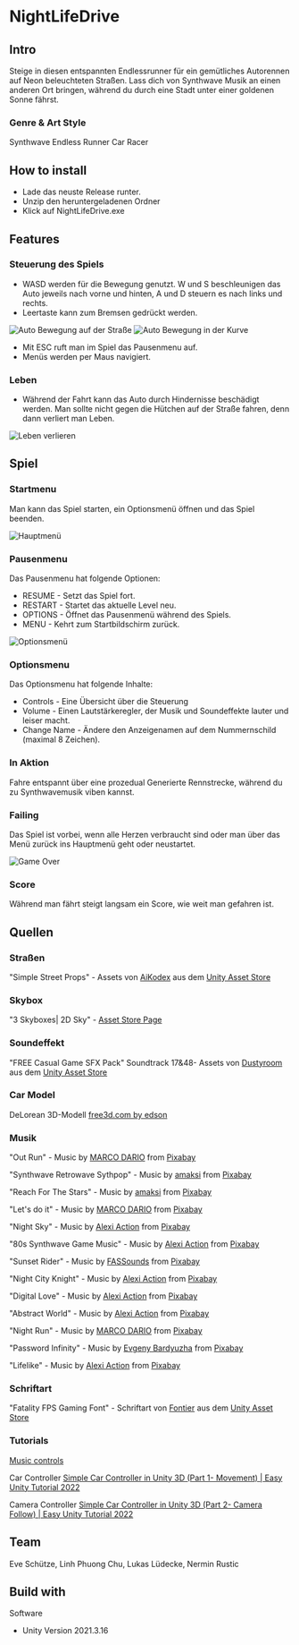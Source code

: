 # NightLifeDrive
## Intro
Steige in diesen entspannten Endlessrunner für ein gemütliches Autorennen auf Neon beleuchteten Straßen. Lass dich von Synthwave Musik an einen anderen Ort bringen, während du durch eine Stadt unter einer goldenen Sonne fährst.
### Genre & Art Style
Synthwave Endless Runner Car Racer
## How to install 
- Lade das neuste Release runter.
- Unzip den heruntergeladenen Ordner
- Klick auf NightLifeDrive.exe
## Features
### Steuerung des Spiels
- WASD werden für die Bewegung genutzt. W und S beschleunigen das Auto jeweils nach vorne und hinten, A und D steuern es nach links und rechts.
- Leertaste kann zum Bremsen gedrückt werden.

![Auto Bewegung auf der Straße](https://user-images.githubusercontent.com/59909994/216427216-25272ef7-382f-4cc5-892d-908aa9f95a11.gif) ![Auto Bewegung in der Kurve](https://user-images.githubusercontent.com/59909994/216427245-135b86e6-5872-4177-977b-ce755213ac8e.gif)

- Mit ESC ruft man im Spiel das Pausenmenu auf.
- Menüs werden per Maus navigiert.


### Leben
- Während der Fahrt kann das Auto durch Hindernisse beschädigt werden. Man sollte nicht gegen die Hütchen auf der Straße fahren, denn dann verliert man Leben.

![Leben verlieren](https://user-images.githubusercontent.com/59909994/216428067-bb497586-ad62-4b7d-8d53-0c9675b612f1.gif)

## Spiel
### Startmenu
Man kann das Spiel starten, ein Optionsmenü öffnen und das Spiel beenden.

![Hauptmenü](https://user-images.githubusercontent.com/59909994/216428437-2da239d1-dff0-415b-860f-cc515a4d91c5.gif)

### Pausenmenu
Das Pausenmenu hat folgende Optionen:
- RESUME - Setzt das Spiel fort.
- RESTART - Startet das aktuelle Level neu.
- OPTIONS - Öffnet das Pausenmenü während des Spiels.
- MENU - Kehrt zum Startbildschirm zurück.

![Optionsmenü](https://user-images.githubusercontent.com/59909994/216428297-b053d7ed-756a-44bd-8a73-c6121fdf06cb.gif)

### Optionsmenu
Das Optionsmenu hat folgende Inhalte:
- Controls - Eine Übersicht über die Steuerung
- Volume - Einen Lautstärkeregler, der Musik und Soundeffekte lauter und leiser macht.
- Change Name - Ändere den Anzeigenamen auf dem Nummernschild (maximal 8 Zeichen).


### In Aktion
Fahre entspannt über eine prozedual Generierte Rennstrecke, während du zu Synthwavemusik viben kannst.
### Failing
Das Spiel ist vorbei, wenn alle Herzen verbraucht sind oder man über das Menü zurück ins Hauptmenü geht oder neustartet.

![Game Over](https://user-images.githubusercontent.com/59909994/216428631-6a11a0e7-5af4-49f9-b153-550ec38fee25.gif)
### Score
Während man fährt steigt langsam ein Score, wie weit man gefahren ist. 
## Quellen

### Straßen
"Simple Street Props" - 
Assets von <a href="https://assetstore.unity.com/packages/3d/props/simple-street-props-194706#publisher">AiKodex</a> aus dem <a href="https://assetstore.unity.com/packages/3d/props/simple-street-props-194706#description">Unity Asset Store</a>

### Skybox
"3 Skyboxes| 2D Sky" - [Asset Store Page](https://assetstore.unity.com/packages/2d/textures-materials/sky/3-skyboxes-25142)

### Soundeffekt
"FREE Casual Game SFX Pack" Soundtrack 17&48-
Assets von <a href="https://assetstore.unity.com/packages/audio/sound-fx/free-casual-game-sfx-pack-54116#publisher">Dustyroom</a> aus dem <a href="https://assetstore.unity.com/packages/audio/sound-fx/free-casual-game-sfx-pack-54116#description">Unity Asset Store</a>

### Car Model
DeLorean 3D-Modell
<a href="https://free3d.com/3d-model/delorean-67719.html">free3d.com by edson</a>


### Musik
"Out Run" - 
Music by <a href="https://pixabay.com/users/10270511-10270511/?utm_source=link-attribution&amp;utm_medium=referral&amp;utm_campaign=music&amp;utm_content=125180">MARCO DARIO</a> from <a href="https://pixabay.com/music//?utm_source=link-attribution&amp;utm_medium=referral&amp;utm_campaign=music&amp;utm_content=125180">Pixabay</a>

"Synthwave Retrowave Sythpop" - 
Music by <a href="https://pixabay.com/users/amaksi-28332361/?utm_source=link-attribution&amp;utm_medium=referral&amp;utm_campaign=music&amp;utm_content=121540">amaksi</a> from <a href="https://pixabay.com/music//?utm_source=link-attribution&amp;utm_medium=referral&amp;utm_campaign=music&amp;utm_content=121540">Pixabay</a>

"Reach For The Stars" - 
Music by <a href="https://pixabay.com/users/amaksi-28332361/?utm_source=link-attribution&amp;utm_medium=referral&amp;utm_campaign=music&amp;utm_content=114445">amaksi</a> from <a href="https://pixabay.com//?utm_source=link-attribution&amp;utm_medium=referral&amp;utm_campaign=music&amp;utm_content=114445">Pixabay</a>

"Let's do it" - 
Music by <a href="https://pixabay.com/users/10270511-10270511/?utm_source=link-attribution&amp;utm_medium=referral&amp;utm_campaign=music&amp;utm_content=123603">MARCO DARIO</a> from <a href="https://pixabay.com/music//?utm_source=link-attribution&amp;utm_medium=referral&amp;utm_campaign=music&amp;utm_content=123603">Pixabay</a>

"Night Sky" - 
Music by <a href="https://pixabay.com/users/alexiaction-26977400/?utm_source=link-attribution&amp;utm_medium=referral&amp;utm_campaign=music&amp;utm_content=127167">Alexi Action</a> from <a href="https://pixabay.com/music//?utm_source=link-attribution&amp;utm_medium=referral&amp;utm_campaign=music&amp;utm_content=127167">Pixabay</a>

"80s Synthwave Game Music" - 
Music by <a href="https://pixabay.com/users/alexiaction-26977400/?utm_source=link-attribution&amp;utm_medium=referral&amp;utm_campaign=music&amp;utm_content=112662">Alexi Action</a> from <a href="https://pixabay.com/music//?utm_source=link-attribution&amp;utm_medium=referral&amp;utm_campaign=music&amp;utm_content=112662">Pixabay</a>

"Sunset Rider" - 
Music by <a href="https://pixabay.com/users/fassounds-3433550/?utm_source=link-attribution&amp;utm_medium=referral&amp;utm_campaign=music&amp;utm_content=112776">FASSounds</a> from <a href="https://pixabay.com//?utm_source=link-attribution&amp;utm_medium=referral&amp;utm_campaign=music&amp;utm_content=112776">Pixabay</a>

"Night City Knight" - 
Music by <a href="https://pixabay.com/users/alexiaction-26977400/?utm_source=link-attribution&amp;utm_medium=referral&amp;utm_campaign=music&amp;utm_content=127028">Alexi Action</a> from <a href="https://pixabay.com/music//?utm_source=link-attribution&amp;utm_medium=referral&amp;utm_campaign=music&amp;utm_content=127028">Pixabay</a>

"Digital Love" - 
Music by <a href="https://pixabay.com/users/alexiaction-26977400/?utm_source=link-attribution&amp;utm_medium=referral&amp;utm_campaign=music&amp;utm_content=127441">Alexi Action</a> from <a href="https://pixabay.com/music//?utm_source=link-attribution&amp;utm_medium=referral&amp;utm_campaign=music&amp;utm_content=127441">Pixabay</a>

"Abstract World" - 
Music by <a href="https://pixabay.com/users/alexiaction-26977400/?utm_source=link-attribution&amp;utm_medium=referral&amp;utm_campaign=music&amp;utm_content=127012">Alexi Action</a> from <a href="https://pixabay.com/music//?utm_source=link-attribution&amp;utm_medium=referral&amp;utm_campaign=music&amp;utm_content=127012">Pixabay</a>

"Night Run" - 
Music by <a href="https://pixabay.com/users/10270511-10270511/?utm_source=link-attribution&amp;utm_medium=referral&amp;utm_campaign=music&amp;utm_content=125181">MARCO DARIO</a> from <a href="https://pixabay.com//?utm_source=link-attribution&amp;utm_medium=referral&amp;utm_campaign=music&amp;utm_content=125181">Pixabay</a>

"Password Infinity" - 
Music by <a href="https://pixabay.com/users/evgenybardyuzha-25235210/?utm_source=link-attribution&amp;utm_medium=referral&amp;utm_campaign=music&amp;utm_content=123276">Evgeny Bardyuzha</a> from <a href="https://pixabay.com/music//?utm_source=link-attribution&amp;utm_medium=referral&amp;utm_campaign=music&amp;utm_content=123276">Pixabay</a>

"Lifelike" - 
Music by <a href="https://pixabay.com/users/alexiaction-26977400/?utm_source=link-attribution&amp;utm_medium=referral&amp;utm_campaign=music&amp;utm_content=126735">Alexi Action</a> from <a href="https://pixabay.com/music//?utm_source=link-attribution&amp;utm_medium=referral&amp;utm_campaign=music&amp;utm_content=126735">Pixabay</a>

### Schriftart
"Fatality FPS Gaming Font" - 
Schriftart von <a href="https://assetstore.unity.com/publishers/65613">Fontier</a> aus dem <a href="https://assetstore.unity.com/packages/2d/fonts/fatality-fps-gaming-font-216954#description">Unity Asset Store</a>

### Tutorials
[Music controls](https://forum.unity.com/threads/changing-an-audio-sources-audio-clip.40176/) 

Car Controller <a href="https://www.youtube.com/watch?v=jr4eb4F9PSQ">Simple Car Controller in Unity 3D (Part 1- Movement) | Easy Unity Tutorial 2022</a>

Camera Controller <a href="https://www.youtube.com/watch?v=s75yzUepp00">Simple Car Controller in Unity 3D (Part 2- Camera Follow) | Easy Unity Tutorial 2022</a>

## Team
Eve Schütze, Linh Phuong Chu, Lukas Lüdecke, Nermin Rustic
## Build with
Software
- Unity Version 2021.3.16
